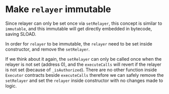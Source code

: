 # Make `relayer` immutable

Since relayer can only be set once via `setRelayer`, this concept is similar to `immutable`, and this immutable will get directly embedded in bytecode, saving SLOAD. 

In order for `relayer` to be immutable, the `relayer` need to be set inside constructor, and remove the `setRelayer`.

If we think about it again, the `setRelayer` can only be called once when the relayer is not set (address 0), and the `executeCalls` will revert if the relayer is not set (because of `_isAuthorized`). There are no other function inside `Executor` contracts beside `executeCalls` therefore we can safely remove the `setRelayer` and set the `relayer` inside constructor with no changes made to logic.
